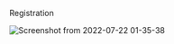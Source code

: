 Registration 


![Screenshot from 2022-07-22 01-35-38](https://user-images.githubusercontent.com/72875884/180305697-03b35171-dc26-48c7-a12d-7c912656e9e2.png)
